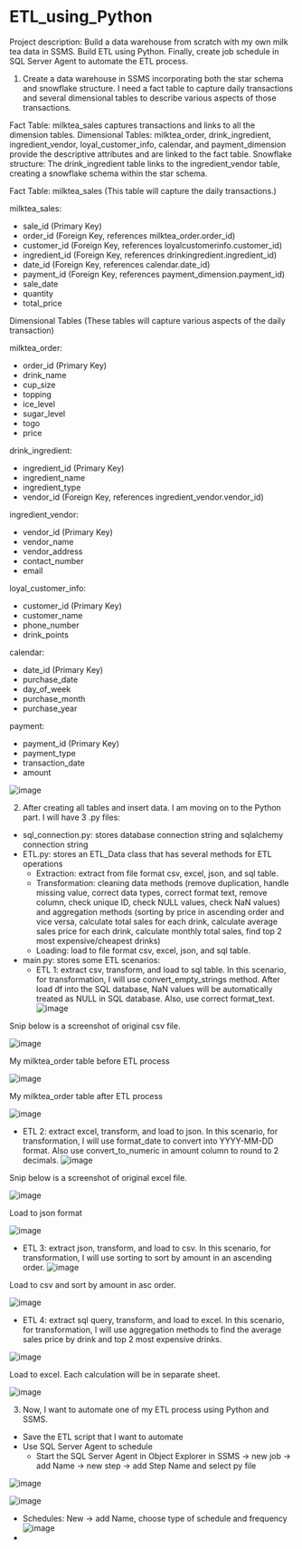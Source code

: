 # ETL_using_Python
Project description: Build a data warehouse from scratch with my own milk tea data in SSMS. Build ETL using Python. Finally, create job schedule in SQL Server Agent to automate the ETL process.

1. Create a data warehouse in SSMS incorporating both the star schema and snowflake structure. I need a fact table to capture daily transactions and several dimensional tables to describe various aspects of those transactions.

Fact Table: milktea_sales captures transactions and links to all the dimension tables.
Dimensional Tables: milktea_order, drink_ingredient, ingredient_vendor, loyal_customer_info, calendar, and payment_dimension provide the descriptive attributes and are linked to the fact table.
Snowflake structure: The drink_ingredient table links to the ingredient_vendor table, creating a snowflake schema within the star schema.

Fact Table: milktea_sales (This table will capture the daily transactions.)

milktea_sales:
- sale_id (Primary Key)
- order_id (Foreign Key, references milktea_order.order_id)
- customer_id (Foreign Key, references loyalcustomerinfo.customer_id)
- ingredient_id (Foreign Key, references drinkingredient.ingredient_id)
- date_id (Foreign Key, references calendar.date_id)
- payment_id (Foreign Key, references payment_dimension.payment_id)
- sale_date 
- quantity 
- total_price

Dimensional Tables (These tables will capture various aspects of the daily transaction)

milktea_order:
- order_id (Primary Key)
- drink_name 
- cup_size 
- topping 
- ice_level 
- sugar_level 
- togo 
- price
  
drink_ingredient:
- ingredient_id (Primary Key)
- ingredient_name 
- ingredient_type 
- vendor_id (Foreign Key, references ingredient_vendor.vendor_id)

ingredient_vendor:
- vendor_id (Primary Key)
- vendor_name
- vendor_address 
- contact_number
- email
  
loyal_customer_info:
- customer_id (Primary Key)
- customer_name 
- phone_number 
- drink_points

calendar:
- date_id (Primary Key)
- purchase_date 
- day_of_week 
- purchase_month 
- purchase_year

payment:
- payment_id (Primary Key)
- payment_type 
- transaction_date 
- amount
  
![image](https://github.com/user-attachments/assets/a15ac745-4478-4a1b-b810-baf0ec501408)

2. After creating all tables and insert data. I am moving on to the Python part.
I will have 3 .py files: 

- sql_connection.py: stores database connection string and sqlalchemy connection string
- ETL.py: stores an ETL_Data class that has several methods for ETL operations
  - Extraction: extract from file format csv, excel, json, and sql table.
  - Transformation: cleaning data methods (remove duplication, handle missing value, correct data types, correct format text, remove column, check unique ID, check NULL values, check NaN values) and aggregation methods (sorting by price in ascending order and vice versa, calculate total sales for each drink, calculate average sales price for each drink, calculate monthly total sales, find top 2 most expensive/cheapest drinks)
  - Loading: load to file format csv, excel, json, and sql table. 
- main.py: stores some ETL scenarios:
  - ETL 1: extract csv, transform, and load to sql table. In this scenario, for transformation, I will use convert_empty_strings method. After load df into the SQL database, NaN values will be automatically treated as NULL in SQL database. Also, use correct format_text.
![image](https://github.com/user-attachments/assets/1fba629b-4952-4347-a29a-280085e95b77)

Snip below is a screenshot of original csv file.

![image](https://github.com/user-attachments/assets/74ccdc7d-9766-47f4-9295-a6ef7b691a95)

My milktea_order table before ETL process

![image](https://github.com/user-attachments/assets/e82abdc6-2e61-4f93-9d9b-2d0dba5f4b68)

My milktea_order table after ETL process

![image](https://github.com/user-attachments/assets/18658435-4214-4502-aabd-8716a48cb358)

  - ETL 2: extract excel, transform, and load to json. In this scenario, for transformation, I will use format_date to convert into YYYY-MM-DD format. Also use convert_to_numeric in amount column to round to 2 decimals.
![image](https://github.com/user-attachments/assets/88cdd206-00c3-4dbb-b7a8-e786d6e7bf4b)

Snip below is a screenshot of original excel file.

![image](https://github.com/user-attachments/assets/054f72f9-6d10-4538-b116-424d2cb2e232)

Load to json format

![image](https://github.com/user-attachments/assets/2fbf333a-2fa5-46aa-9ee6-992f90bf8017)

  - ETL 3: extract json, transform, and load to csv. In this scenario, for transformation, I will use sorting to sort by amount in an ascending order.
![image](https://github.com/user-attachments/assets/34d2d2c4-29d9-42ac-9f96-4787afbfa5aa)

Load to csv and sort by amount in asc order.

![image](https://github.com/user-attachments/assets/2c05fc47-d4ba-4d4e-8998-8d9622c9a156)

  - ETL 4: extract sql query, transform, and load to excel. In this scenario, for transformation, I will use aggregation methods to find the average sales price by drink and top 2 most expensive drinks. 

![image](https://github.com/user-attachments/assets/03527840-6c40-413c-9f69-afe55647e804)

Load to excel. Each calculation will be in separate sheet.

![image](https://github.com/user-attachments/assets/3975f334-be93-4f7a-abab-c15315cb05a3)

3. Now, I want to automate one of my ETL process using Python and SSMS.
- Save the ETL script that I want to automate
- Use SQL Server Agent to schedule
  - Start the SQL Server Agent in Object Explorer in SSMS -> new job -> add Name -> new step -> add Step Name and select py file

![image](https://github.com/user-attachments/assets/62aa07aa-a502-43c1-9c72-63ecdede6866)

![image](https://github.com/user-attachments/assets/8a327a2d-aa01-4f65-a744-3ddd6b6f22c6)
  - Schedules: New -> add Name, choose type of schedule and frequency
![image](https://github.com/user-attachments/assets/2dee44a9-9863-4ed5-aa38-ec23a9e395e3)
  - 









